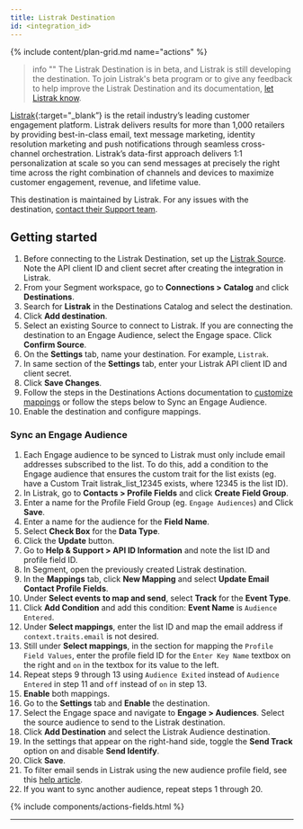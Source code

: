 ```yaml
---
title: Listrak Destination
id: <integration_id>
---
```


{% include content/plan-grid.md name="actions" %}

> info ""
> The Listrak Destination is in beta, and Listrak is still developing the destination. To join Listrak's beta program or to give any feedback to help improve the Listrak Destination and its documentation, [let Listrak know](mailto:support@listrak.com).

[Listrak](https://www.listrak.com/?utm_source=segmentio&utm_medium=docs&utm_campaign=partners){:target="_blank”} is the retail industry’s leading customer engagement platform. Listrak delivers results for more than 1,000 retailers by providing best-in-class email, text message marketing, identity resolution marketing and push notifications through seamless cross-channel orchestration. Listrak’s data-first approach delivers 1:1 personalization at scale so you can send messages at precisely the right time across the right combination of channels and devices to maximize customer engagement, revenue, and lifetime value.

This destination is maintained by Listrak. For any issues with the destination, [contact their Support team](mailto:support@listrak.com).

## Getting started

1. Before connecting to the Listrak Destination, set up the [Listrak Source](/docs/connections/sources/catalog/cloud-apps/listrak/). Note the API client ID and client secret after creating the integration in Listrak.
2. From your Segment workspace, go to **Connections > Catalog** and click **Destinations**.
3. Search for **Listrak** in the Destinations Catalog and select the destination.
4. Click **Add destination**.
5. Select an existing Source to connect to Listrak. If you are connecting the destination to an Engage Audience, select the Engage space. Click **Confirm Source**.
6. On the **Settings** tab, name your destination. For example, `Listrak`.
7. In same section of the **Settings** tab, enter your Listrak API client ID and client secret.
8. Click **Save Changes**.
9. Follow the steps in the Destinations Actions documentation to [customize mappings](/docs/connections/destinations/actions/#customize-mappings) or follow the steps below to Sync an Engage Audience.
10. Enable the destination and configure mappings.

### Sync an Engage Audience

1. Each Engage audience to be synced to Listrak must only include email addresses subscribed to the list. To do this, add a condition to the Engage audience that ensures the custom trait for the list exists (eg. have a Custom Trait listrak_list_12345 exists, where 12345 is the list ID).
2. In Listrak, go to **Contacts > Profile Fields** and click **Create Field Group**. 
3. Enter a name for the Profile Field Group (eg. `Engage Audiences`) and Click **Save**.
4. Enter a name for the audience for the **Field Name**.
5. Select **Check Box** for the **Data Type**.
6. Click the **Update** button.
7. Go to **Help & Support > API ID Information** and note the list ID and profile field ID.
8. In Segment, open the previously created Listrak destination.
9. In the **Mappings** tab, click **New Mapping** and select **Update Email Contact Profile Fields**.
10. Under **Select events to map and send**, select **Track** for the **Event Type**.  
11. Click **Add Condition** and add this condition: **Event Name** is `Audience Entered`.
12. Under **Select mappings**, enter the list ID and map the email address if `context.traits.email` is not desired.
13. Still under **Select mappings**, in the section for mapping the `Profile Field Values`, enter the profile field ID for the `Enter Key Name` textbox on the right and `on` in the textbox for its value to the left.
14. Repeat steps 9 through 13 using `Audience Exited` instead of `Audience Entered` in step 11 and `off` instead of `on` in step 13.
15. **Enable** both mappings.
16. Go to the **Settings** tab and **Enable** the destination.
17. Select the Engage space and navigate to **Engage > Audiences**. Select the source audience to send to the Listrak destination.
18. Click **Add Destination** and select the Listrak Audience destination. 
19. In the settings that appear on the right-hand side, toggle the **Send Track** option on and disable **Send Identify**.
20. Click **Save**.
21. To filter email sends in Listrak using the new audience profile field, see this [help article](https://help.listrak.com/en/articles/3951597-introduction-to-building-filter-2-0-segments).
22. If you want to sync another audience, repeat steps 1 through 20.

{% include components/actions-fields.html %}

---